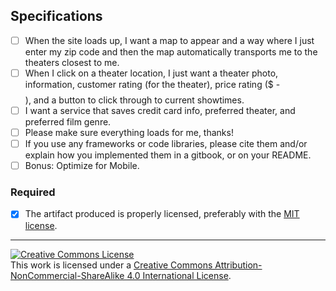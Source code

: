 ## Specifications
- [ ] When the site loads up, I want a map to appear and a way where I just enter my zip code and then the map automatically transports me to the theaters closest to me.
- [ ] When I click on a theater location, I just want a theater photo, information, customer rating (for the theater), price rating ($ - $$$$), and a button to click through to current showtimes. 
- [ ] I want a  service that saves credit card info, preferred theater, and preferred film genre. 
- [ ] Please make sure everything loads for me, thanks!
- [ ] If you use any frameworks or code libraries, please cite them and/or explain how you implemented them in a gitbook, or on your README.
- [ ] Bonus: Optimize for Mobile. 

### Required

- [X] The artifact produced is properly licensed, preferably with the [MIT license][mit-license].

---

<!-- LICENSE -->

<a rel="license" href="http://creativecommons.org/licenses/by-nc-sa/4.0/"><img alt="Creative Commons License" style="border-width:0" src="https://i.creativecommons.org/l/by-nc-sa/4.0/80x15.png" /></a>
<br />This work is licensed under a <a rel="license" href="http://creativecommons.org/licenses/by-nc-sa/4.0/">Creative Commons Attribution-NonCommercial-ShareAlike 4.0 International License</a>.

[mit-license]: https://opensource.org/licenses/MIT
